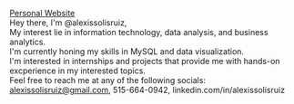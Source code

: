 [Personal Website](https://personal-networking-hub-h98aogh.gamma.site/) <br/>
Hey there, I'm @alexissolisruiz, <br/>
My interest lie in information technology, data analysis, and business analytics. <br/>
I'm currently honing my skills in MySQL and data visualization.<br/>
I'm interested in internships and projects that provide me with hands-on excperience in my interested topics.<br/>
Feel free to reach me at any of the following socials: alexissolisruiz@gmail.com, 515-664-0942, linkedin.com/in/alexissolisruiz
